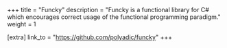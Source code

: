 +++
title = "Funcky"
description = "Funcky is a functional library for C# which encourages correct usage of the functional programming paradigm."
weight = 1

[extra]
link_to = "https://github.com/polyadic/funcky"
+++
